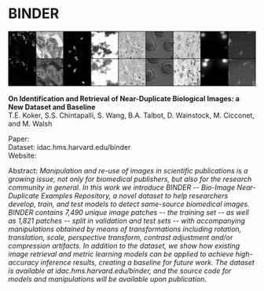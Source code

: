 # BINDER

![train](figures/train.png)

**On Identification and Retrieval of Near-Duplicate Biological Images: a New Dataset and Baseline**<br>
T.E. Koker, S.S. Chintapalli, S. Wang, B.A. Talbot, D. Wainstock, M. Cicconet, and M. Walsh

Paper:<br>
Dataset: idac.hms.harvard.edu/binder<br>
Website:

Abstract: *Manipulation and re-use of images in scientific publications is a
growing issue, not only for biomedical publishers, but also for the research
community in general. In this work we introduce BINDER -- Bio-Image
Near-Duplicate Examples Repository, a novel dataset to help researchers develop,
train, and test models to detect same-source biomedical images. BINDER contains
7,490 unique image patches -- the training set -- as well as 1,821 patches --
split in validation and test sets -- with accompanying manipulations obtained by
means of transformations including rotation,  translation,  scale,  perspective
transform, contrast adjustment and/or compression artifacts. In addition to the
dataset, we show how existing image retrieval and metric learning models can be
applied to achieve high-accuracy inference results, creating a baseline for
future work. The dataset is available at idac.hms.harvard.edu/binder, and
the source code for models and manipulations will be available upon
publication.*

